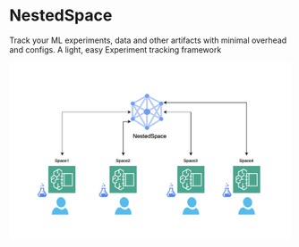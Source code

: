 # NestedSpace
Track your ML experiments, data and other artifacts with minimal overhead and configs. A light, easy Experiment tracking framework

![alt text](./images/highlevel.png)
